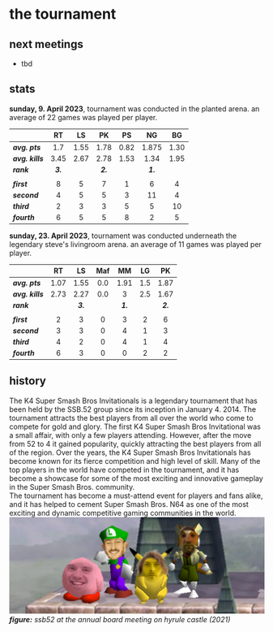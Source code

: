 # the tournament

## next meetings
- tbd


## stats
**sunday, 9. April 2023**, tournament was conducted in the planted arena. an average of 22 games was played per player.

|                   | RT     	| LS      	| PK     	| PS    			| NG       	| BG    	|    
|----------         |:-----:    |:----:     |:-----:    |:------------:     |:--:       |:------:   |    
| ***avg. pts***    |  1.7      | 1.55      | 1.78      |     0.82          | 1.875     |   1.30    |  
| ***avg. kills***  | 3.45      | 2.67      | 2.78      |     1.53          | 1.34      |    1.95   |    
| ***rank***        |  ***3.*** |           |  ***2.*** |                   |  ***1.*** |           |  
|                   |           |           |           |                   |           |           |
|***first***        | 8         | 5         | 7         | 1                 | 6         | 4         |
|***second***       | 4         | 5         | 5         | 3                 | 11        | 4         |
|***third***        | 2         | 3         | 3         | 5                 | 5         | 10        |
|***fourth***       | 6         | 5         | 5         | 8                 | 2         | 5         |

**sunday, 23. April 2023**, tournament was conducted underneath the legendary steve's livingroom arena. an average of 11 games was played per player.

|                   | RT     	| LS      	| Maf     	| MM    	| LG       	| PK    	|    
|----------         |:-----:    |:----:     |:-----:    |:----:     |:--:       |:------:   |    
| ***avg. pts***    |  1.07     | 1.55      | 0.0       |     1.91  | 1.5     	|   1.87    |  
| ***avg. kills***  | 2.73      | 2.27      | 0.0       |     3  	| 2.5      	|    1.67   |    
| ***rank***        |  			| ***3.***  |  		 	| ***1.***  |   		| ***2.***  |  
|                   |           |           |           |           |           |           |
|***first***        | 2         | 3         | 0         | 3         | 2         | 6         |
|***second***       | 3         | 3         | 0         | 4         | 1        	| 3         |
|***third***        | 4         | 2         | 0         | 4         | 1         | 4        	|
|***fourth***       | 6         | 3         | 0         | 0         | 2         | 2         |


## history
The K4 Super Smash Bros Invitationals is a legendary tournament that has been held by the SSB.52 group since its inception in January 4. 2014. The tournament attracts the best players from all over the world who come to compete for gold and glory. The first K4 Super Smash Bros Invitational was a small affair, with only a few players attending. However, after the move from 52 to 4 it gained popularity, quickly attracting the best players from all of the region. 
Over the years, the K4 Super Smash Bros Invitationals has become known for its fierce competition and high level of skill. Many of the top players in the world have competed in the tournament, and it has become a showcase for some of the most exciting and innovative gameplay in the Super Smash Bros. community.  
The tournament has become a must-attend event for players and fans alike, and it has helped to cement Super Smash Bros. N64 as one of the most exciting and dynamic competitive gaming communities in the world.
![](content/group-wide.png)
***figure:*** *ssb52 at the annual board meeting on hyrule castle (2021)*



